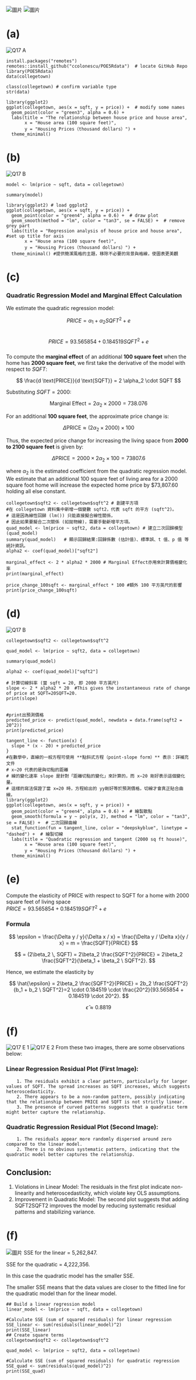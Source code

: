 ![圖片](https://github.com/user-attachments/assets/0d0f210e-1d48-4672-9c75-0cc75427d4a6)
![圖片](https://github.com/user-attachments/assets/75a79c3a-24d5-4168-a7ba-e8ec35433323)

 # (a)
![Q17 A](https://github.com/user-attachments/assets/b4e7c16f-8273-41f9-9d31-165e04c25f0c)

```
install.packages("remotes")   
remotes::install_github("ccolonescu/POE5Rdata")  # locate GitHub Repo 
library(POE5Rdata)
data(collegetown)

class(collegetown) # confirm variable type
str(data)

library(ggplot2)
ggplot(collegetown, aes(x = sqft, y = price)) +  # modify some names
  geom_point(color = "green3", alpha = 0.6) +
  labs(title = "The relationship between house price and house area",
       x = "House area (100 square feet)",
       y = "Housing Prices（thousand dollars）") +
  theme_minimal()
```

 # (b)
![Q17 B](https://github.com/user-attachments/assets/6b968cbe-d407-4da5-a619-f3013bc3dd64)
```
model <- lm(price ~ sqft, data = collegetown)

summary(model)

library(ggplot2) # load ggplot2
ggplot(collegetown, aes(x = sqft, y = price)) +
  geom_point(color = "green4", alpha = 0.6) +  # draw plot
  geom_smooth(method = "lm", color = "tan3", se = FALSE) +  # remove grey part
  labs(title = "Regression analysis of house price and house area", #set up title for axis
       x = "House area (100 square feet)",
       y = "Housing Prices（thousand dollars）") +
  theme_minimal() #提供簡潔風格的主題，移除不必要的背景與格線，使圖表更美觀
```

 # (c)
 ### Quadratic Regression Model and Marginal Effect Calculation

We estimate the quadratic regression model:

$$PRICE = \alpha_1 + \alpha_2 SQFT^2 + e$$
\
$$PRICE = 93.565854 + 0.184519SQFT^2 + e $$\
To compute the **marginal effect** of an additional **100 square feet** when the home has **2000 square feet**, we first take the derivative of the model with respect to $SQFT$:

$$
\frac{d \text{PRICE}}{d \text{SQFT}} = 2 \alpha_2 \cdot SQFT
$$

Substituting $SQFT = 2000$:

$$
\text{Marginal Effect} = 2 \alpha_2 \times 2000 = 738.076
$$

For an additional **100 square feet**, the approximate price change is:

$$
\Delta \text{PRICE} \approx (2 \alpha_2 \times 2000) \times 100
$$

Thus, the expected price change for increasing the living space from **2000 to 2100 square feet** is given by:

$$
\Delta \text{PRICE} = 2000 \times 2 \alpha_2 \times 100 = 73807.6
$$

where $\alpha_2$ is the estimated coefficient from the quadratic regression model.\
We estimate that an additional 100 square feet of living area for a 2000 square foot home
will increase the expected home price by $73,807.60 holding all else constant.

```
collegetown$sqft2 <- collegetown$sqft^2 # 創建平方項
#在 collegetown 資料集中新增一個變數 sqft2，代表 sqft 的平方 (sqft^2)。
# 這是因為線性回歸 (lm()) 只能直接擬合線性關係，
# 因此如果要擬合二次關係 (如拋物線)，需要手動新增平方項。
quad_model <- lm(price ~ sqft2, data = collegetown) # 建立二次回歸模型(quad_model)
summary(quad_model)   # 顯示回歸結果:回歸係數 (估計值)、標準誤、t 值、p 值 等統計資訊。
alpha2 <- coef(quad_model)["sqft2"]

marginal_effect <- 2 * alpha2 * 2000 # Marginal Effect亦用來計算價格變化率
print(marginal_effect)

price_change_100sqft <- marginal_effect * 100 #額外 100 平方英尺的影響
print(price_change_100sqft)
```
 # (d)
 ![Q17 B](https://github.com/user-attachments/assets/2e886dec-7607-4dd0-a3c6-39728a837b09)
```
collegetown$sqft2 <- collegetown$sqft^2

quad_model <- lm(price ~ sqft2, data = collegetown)

summary(quad_model)

alpha2 <- coef(quad_model)["sqft2"]

# 計算切線斜率 (當 sqft = 20, 即 2000 平方英尺)
slope <- 2 * alpha2 * 20  #This gives the instantaneous rate of change of price at SQFT=20SQFT=20.
print(slope)


#print出預測價格
predicted_price <- predict(quad_model, newdata = data.frame(sqft2 = 20^2))   
print(predicted_price)

tangent_line <- function(x) {
  slope * (x - 20) + predicted_price
}
#在數學中，直線的一般方程可使用 **點斜式方程（point-slope form）** 表示：詳補充文件
# x−20 代表的是與切點的距離
# 線的變化速率 slope 是針對「距離切點的變化」來計算的，而 x−20 剛好表示這個變化量。
# 這樣的寫法保證了當 x=20 時，方程給出的 yy剛好等於預測價格，切線才會真正貼合曲線。
library(ggplot2)
ggplot(collegetown, aes(x = sqft, y = price)) +
  geom_point(color = "green4", alpha = 0.6) +  # 繪製散點
  geom_smooth(formula = y ~ poly(x, 2), method = "lm", color = "tan3", se = FALSE) +  # 二次回歸曲線
  stat_function(fun = tangent_line, color = "deepskyblue", linetype = "dashed") +  # 繪製切線
  labs(title = "Quadratic regression and tangent (2000 sq ft house)",
       x = "House area (100 square feet)",
       y = "Housing Prices（thousand dollars）") +
  theme_minimal()
```
# (e)
Compute the elasticity of PRICE with respect to SQFT for a home with 2000 square feet of living space\
$PRICE = 93.565854 + 0.184519SQFT^2 + e$ 
### Formula
$$
\epsilon 
= \frac{\Delta y / y}{\Delta x / x} 
= \frac{\Delta y / \Delta x}{y / x} 
= m 
= \frac{SQFT}{PRICE}
$$

$$
= (2\beta_2 \, SQFT)
= 2\beta_2 \frac{SQFT^2}{PRICE}
= 2\beta_2 \frac{SQFT^2}{\beta_1 + \beta_2 \ SQFT^2}.
$$

Hence, we estimate the elasticity by

$$
\hat{\epsilon} 
= 2\beta_2 \frac{SQFT^2}{PRICE} 
= 2b_2 \frac{SQFT^2}{b_1 + b_2 \ SQFT^2}=2 \cdot 0.184519 \cdot \frac{20^2}{93.565854 + 0.184519 \cdot 20^2}.
$$

$$
\hat{\epsilon} \approx 0.8819
$$

 # (f)
 ![Q17 E 1](https://github.com/user-attachments/assets/31e3baa9-0f2c-47ef-a07b-7594c38fa1fd)
![Q17 E 2](https://github.com/user-attachments/assets/243bff15-e08d-41d4-b59c-749138dd0422)
From these two images, there are some observations below:

### Linear Regression Residual Plot (First Image):
        1. The residuals exhibit a clear pattern, particularly for larger values of SQFT. The spread increases as SQFT increases, which suggests heteroscedasticity.
        2. There appears to be a non-random pattern, possibly indicating that the relationship between PRICE and SQFT is not strictly linear.
        3. The presence of curved patterns suggests that a quadratic term might better capture the relationship.
### Quadratic Regression Residual Plot (Second Image):
        1. The residuals appear more randomly dispersed around zero compared to the linear model.
        2. There is no obvious systematic pattern, indicating that the quadratic model better captures the relationship.


## Conclusion:
  1. Violations in Linear Model: The residuals in the first plot indicate non-linearity and heteroscedasticity, which violate key OLS assumptions.
  2. Improvement in Quadratic Model: The second plot suggests that adding SQFT2SQFT2 improves the model by reducing systematic residual patterns and stabilizing variance.

 # (f)
![圖片](https://github.com/user-attachments/assets/af7671e2-5706-4910-bf2b-533b5861ea1c)
SSE for the linear = 5,262,847.

SSE for the quadratic = 4,222,356.

In this case the quadratic model has the smaller SSE.

The smaller SSE means that the data values are closer to the fitted line for the quadratic model than for the linear model.

 ```
## Build a linear regression model
linear_model <- lm(price ~ sqft, data = collegetown)

#Calculate SSE (sum of squared residuals) for linear regression
SSE_linear <- sum(residuals(linear_model)^2)
print(SSE_linear)
## Create square terms
collegetown$sqft2 <- collegetown$sqft^2

quad_model <- lm(price ~ sqft2, data = collegetown)

#Calculate SSE (sum of squared residuals) for quadratic regression
SSE_quad <- sum(residuals(quad_model)^2)
print(SSE_quad)
```

